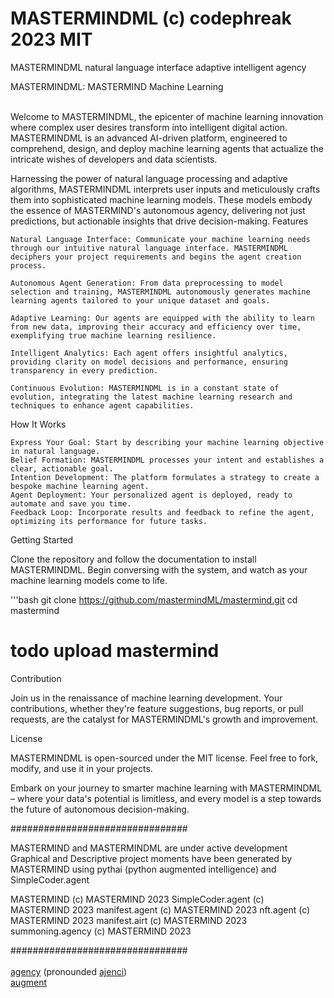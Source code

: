 # MASTERMINDML (c) codephreak 2023 MIT<br />
MASTERMINDML natural language interface adaptive intelligent agency<br />

MASTERMINDML: MASTERMIND Machine Learning<br /><br />

Welcome to MASTERMINDML, the epicenter of machine learning innovation where complex user desires transform into intelligent digital action. MASTERMINDML is an advanced AI-driven platform, engineered to comprehend, design, and deploy machine learning agents that actualize the intricate wishes of developers and data scientists.

Harnessing the power of natural language processing and adaptive algorithms, MASTERMINDML interprets user inputs and meticulously crafts them into sophisticated machine learning models. These models embody the essence of MASTERMIND's autonomous agency, delivering not just predictions, but actionable insights that drive decision-making.
Features

    Natural Language Interface: Communicate your machine learning needs through our intuitive natural language interface. MASTERMINDML deciphers your project requirements and begins the agent creation process.

    Autonomous Agent Generation: From data preprocessing to model selection and training, MASTERMINDML autonomously generates machine learning agents tailored to your unique dataset and goals.

    Adaptive Learning: Our agents are equipped with the ability to learn from new data, improving their accuracy and efficiency over time, exemplifying true machine learning resilience.

    Intelligent Analytics: Each agent offers insightful analytics, providing clarity on model decisions and performance, ensuring transparency in every prediction.

    Continuous Evolution: MASTERMINDML is in a constant state of evolution, integrating the latest machine learning research and techniques to enhance agent capabilities.

How It Works

    Express Your Goal: Start by describing your machine learning objective in natural language.
    Belief Formation: MASTERMINDML processes your intent and establishes a clear, actionable goal.
    Intention Development: The platform formulates a strategy to create a bespoke machine learning agent.
    Agent Deployment: Your personalized agent is deployed, ready to automate and save you time.
    Feedback Loop: Incorporate results and feedback to refine the agent, optimizing its performance for future tasks.

Getting Started

Clone the repository and follow the documentation to install MASTERMINDML. Begin conversing with the system, and watch as your machine learning models come to life.

'''bash
git clone https://github.com/mastermindML/mastermind.git
cd mastermind
# todo upload mastermind


Contribution<br />

Join us in the renaissance of machine learning development. Your contributions, whether they're feature suggestions, bug reports, or pull requests, are the catalyst for MASTERMINDML's growth and improvement.<br />

License<br />

MASTERMINDML is open-sourced under the MIT license. Feel free to fork, modify, and use it in your projects.<br />

Embark on your journey to smarter machine learning with MASTERMINDML – where your data's potential is limitless, and every model is a step towards the future of autonomous decision-making.<br />

################################<br />

MASTERMIND and MASTERMINDML are under active development<br />
Graphical and Descriptive project moments have been generated by MASTERMIND using pythai (python augmented intelligence) and SimpleCoder.agent<br />

MASTERMIND (c) MASTERMIND 2023
SimpleCoder.agent (c) MASTERMIND 2023
manifest.agent (c) MASTERMIND 2023
nft.agent (c) MASTERMIND 2023
manifest.airt (c) MASTERMIND 2023
summoning.agency (c) MASTERMIND 2023

################################<br /><br />
<a href="https://opensea.io/collection/ajenci">agency</a> (pronounded <a href="https://opensea.io/collection/ajenci">ajenci</a>)<br />
<a href="https://opensea.io/collection/augment">augment<br />
